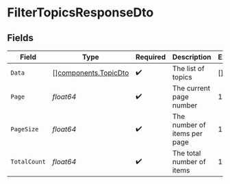 # FilterTopicsResponseDto


## Fields

| Field                                                        | Type                                                         | Required                                                     | Description                                                  | Example                                                      |
| ------------------------------------------------------------ | ------------------------------------------------------------ | ------------------------------------------------------------ | ------------------------------------------------------------ | ------------------------------------------------------------ |
| `Data`                                                       | [][components.TopicDto](../../models/components/topicdto.md) | :heavy_check_mark:                                           | The list of topics                                           | []                                                           |
| `Page`                                                       | *float64*                                                    | :heavy_check_mark:                                           | The current page number                                      | 1                                                            |
| `PageSize`                                                   | *float64*                                                    | :heavy_check_mark:                                           | The number of items per page                                 | 10                                                           |
| `TotalCount`                                                 | *float64*                                                    | :heavy_check_mark:                                           | The total number of items                                    | 10                                                           |